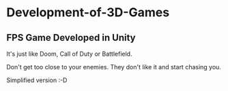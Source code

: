 # Development-of-3D-Games

## FPS Game Developed in Unity

It's just like Doom, Call of Duty or Battlefield.

Don't get too close to your enemies. They don't like it and start chasing you.

Simplified version :-D
